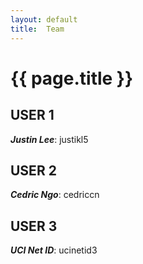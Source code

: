 ```yaml
---
layout: default
title:  Team
---
```


# {{ page.title }}


## USER 1
***Justin Lee***: justikl5

## USER 2
***Cedric Ngo***: cedriccn

## USER 3
***UCI Net ID***: ucinetid3
